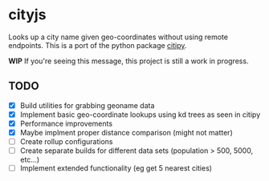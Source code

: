# cityjs
Looks up a city name given geo-coordinates without using remote endpoints. This is a port of the python package [citipy](https://github.com/wingchen/citipy).

**WIP** If you're seeing this message, this project is still a work in progress.

## TODO
 - [x] Build utilities for grabbing geoname data
 - [x] Implement basic geo-coordinate lookups using kd trees as seen in citipy
 - [x] Performance improvements
 - [x] Maybe implment proper distance comparison (might not matter)
 - [ ] Create rollup configurations
 - [ ] Create separate builds for different data sets (population > 500, 5000, etc...)
 - [ ] Implement extended functionality (eg get 5 nearest cities)